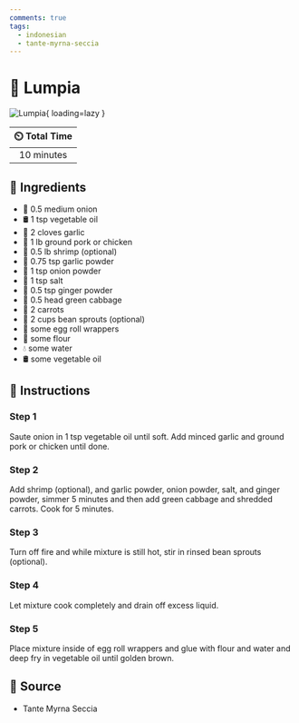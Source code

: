 ```yaml
---
comments: true
tags:
  - indonesian
  - tante-myrna-seccia
---
```

# :burrito: Lumpia

![Lumpia](../assets/images/lumpia.jpg){ loading=lazy }

| :timer_clock: Total Time |
|:-----------------------: |
| 10 minutes |

## :salt: Ingredients

- :onion: 0.5 medium onion
- :oil_drum: 1 tsp vegetable oil
- :garlic: 2 cloves garlic
- :cut_of_meat: 1 lb ground pork or chicken
- :shrimp: 0.5 lb shrimp (optional)
- :garlic: 0.75 tsp garlic powder
- :onion: 1 tsp onion powder
- :salt: 1 tsp salt
- :sweet_potato: 0.5 tsp ginger powder
- :leafy_green: 0.5 head green cabbage
- :carrot: 2 carrots
- :seedling: 2 cups bean sprouts (optional)
- :burrito: some egg roll wrappers
- :ear_of_rice: some flour
- :droplet: some water
- :oil_drum: some vegetable oil

## :pencil: Instructions

### Step 1

Saute onion in 1 tsp vegetable oil until soft. Add minced garlic and ground pork or chicken until done.

### Step 2

Add shrimp (optional), and garlic powder, onion powder, salt, and ginger powder, simmer 5 minutes and then add green
cabbage and shredded carrots. Cook for 5 minutes.

### Step 3

Turn off fire and while mixture is still hot, stir in rinsed bean sprouts (optional).

### Step 4

Let mixture cook completely and drain off excess liquid.

### Step 5

Place mixture inside of egg roll wrappers and glue with flour and water and deep fry in vegetable oil until golden
brown.

## :link: Source

- Tante Myrna Seccia
